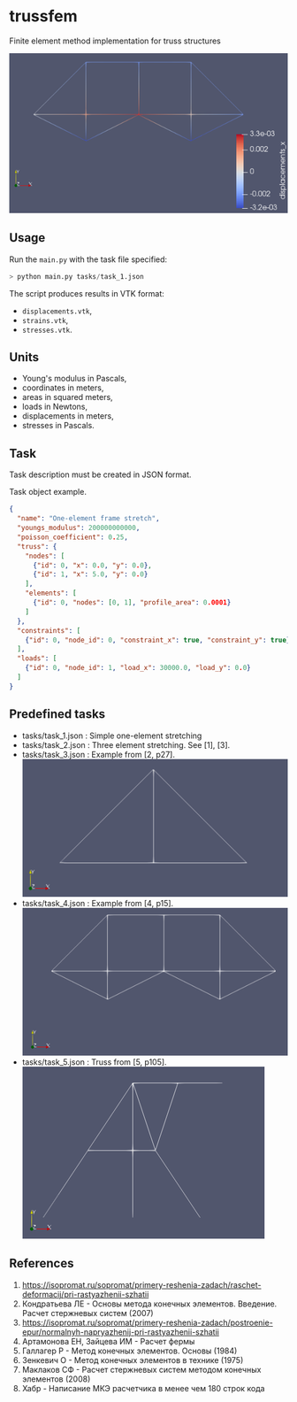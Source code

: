 # trussfem

Finite element method implementation for truss structures

![demo](doc/demo.PNG)

## Usage

Run the `main.py` with the task file specified:
```python
> python main.py tasks/task_1.json
```
The script produces results in VTK format:
- `displacements.vtk`,
- `strains.vtk`,
- `stresses.vtk`.

## Units

- Young's modulus in Pascals,
- coordinates in meters,
- areas in squared meters,
- loads in Newtons,
- displacements in meters,
- stresses in Pascals.

## Task

Task description must be created in JSON format.

Task object example.
```json
{
  "name": "One-element frame stretch",
  "youngs_modulus": 200000000000,
  "poisson_coefficient": 0.25,
  "truss": {
    "nodes": [
      {"id": 0, "x": 0.0, "y": 0.0},
      {"id": 1, "x": 5.0, "y": 0.0}
    ],
    "elements": [
      {"id": 0, "nodes": [0, 1], "profile_area": 0.0001}
    ]
  },
  "constraints": [
    {"id": 0, "node_id": 0, "constraint_x": true, "constraint_y": true}
  ],
  "loads": [
    {"id": 0, "node_id": 1, "load_x": 30000.0, "load_y": 0.0}
  ]
}
```

## Predefined tasks

- tasks/task_1.json : Simple one-element stretching
- tasks/task_2.json : Three element stretching. See [1], [3].
- tasks/task_3.json : Example from [2, p27].
  ![model3](doc/test3_model.PNG)
- tasks/task_4.json : Example from [4, p15].
  ![model4](doc/test4_model.PNG)
- tasks/task_5.json : Truss from [5, p105].
  ![model5](doc/test5_model.PNG)

## References

1. https://isopromat.ru/sopromat/primery-reshenia-zadach/raschet-deformacij/pri-rastyazhenii-szhatii
2. Кондратьева ЛЕ - Основы метода конечных элементов. Введение. Расчет стержневых систем (2007)
3. https://isopromat.ru/sopromat/primery-reshenia-zadach/postroenie-epur/normalnyh-napryazhenij-pri-rastyazhenii-szhatii
4. Артамонова ЕН, Зайцева ИМ - Расчет фермы
5. Галлагер Р - Метод конечных элементов. Основы (1984)
6. Зенкевич О - Метод конечных элементов в технике (1975)
7. Маклаков СФ - Расчет стержневых систем методом конечных элементов (2008)
8. Хабр - Написание МКЭ расчетчика в менее чем 180 строк кода
